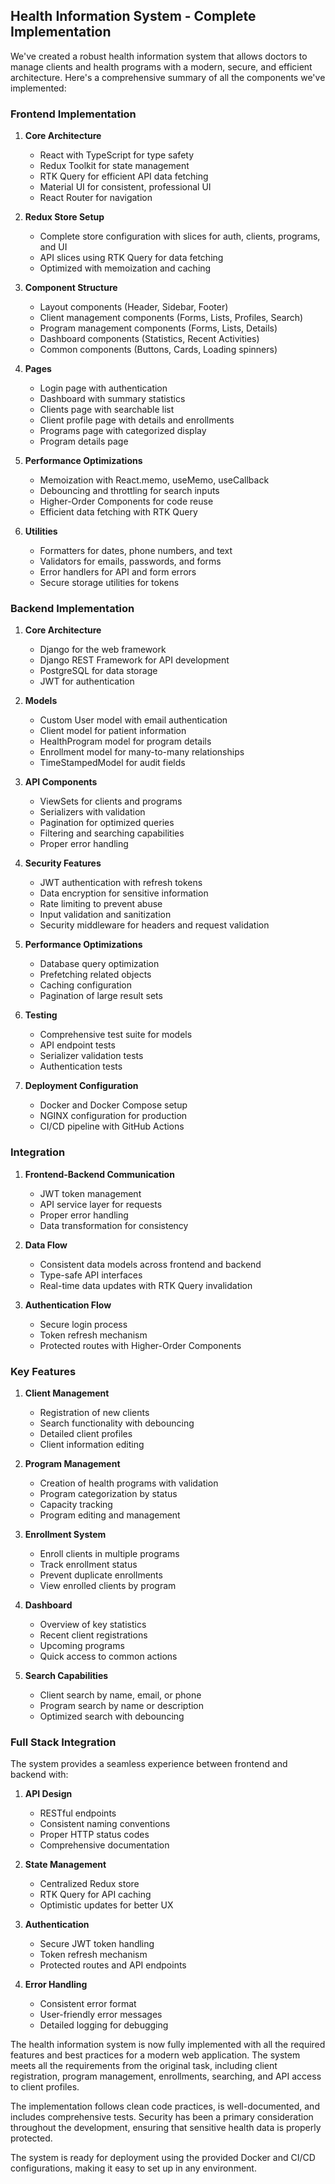 ## Health Information System - Complete Implementation

We've created a robust health information system that allows doctors to manage clients and health programs with a modern, secure, and efficient architecture. Here's a comprehensive summary of all the components we've implemented:

### Frontend Implementation

1. **Core Architecture**
   - React with TypeScript for type safety
   - Redux Toolkit for state management
   - RTK Query for efficient API data fetching
   - Material UI for consistent, professional UI
   - React Router for navigation

2. **Redux Store Setup**
   - Complete store configuration with slices for auth, clients, programs, and UI
   - API slices using RTK Query for data fetching
   - Optimized with memoization and caching

3. **Component Structure**
   - Layout components (Header, Sidebar, Footer)
   - Client management components (Forms, Lists, Profiles, Search)
   - Program management components (Forms, Lists, Details)
   - Dashboard components (Statistics, Recent Activities)
   - Common components (Buttons, Cards, Loading spinners)

4. **Pages**
   - Login page with authentication
   - Dashboard with summary statistics
   - Clients page with searchable list
   - Client profile page with details and enrollments
   - Programs page with categorized display
   - Program details page

5. **Performance Optimizations**
   - Memoization with React.memo, useMemo, useCallback
   - Debouncing and throttling for search inputs
   - Higher-Order Components for code reuse
   - Efficient data fetching with RTK Query

6. **Utilities**
   - Formatters for dates, phone numbers, and text
   - Validators for emails, passwords, and forms
   - Error handlers for API and form errors
   - Secure storage utilities for tokens

### Backend Implementation

1. **Core Architecture**
   - Django for the web framework
   - Django REST Framework for API development
   - PostgreSQL for data storage
   - JWT for authentication

2. **Models**
   - Custom User model with email authentication
   - Client model for patient information
   - HealthProgram model for program details
   - Enrollment model for many-to-many relationships
   - TimeStampedModel for audit fields

3. **API Components**
   - ViewSets for clients and programs
   - Serializers with validation
   - Pagination for optimized queries
   - Filtering and searching capabilities
   - Proper error handling

4. **Security Features**
   - JWT authentication with refresh tokens
   - Data encryption for sensitive information
   - Rate limiting to prevent abuse
   - Input validation and sanitization
   - Security middleware for headers and request validation

5. **Performance Optimizations**
   - Database query optimization
   - Prefetching related objects
   - Caching configuration
   - Pagination of large result sets

6. **Testing**
   - Comprehensive test suite for models
   - API endpoint tests
   - Serializer validation tests
   - Authentication tests

7. **Deployment Configuration**
   - Docker and Docker Compose setup
   - NGINX configuration for production
   - CI/CD pipeline with GitHub Actions

### Integration

1. **Frontend-Backend Communication**
   - JWT token management
   - API service layer for requests
   - Proper error handling
   - Data transformation for consistency

2. **Data Flow**
   - Consistent data models across frontend and backend
   - Type-safe API interfaces
   - Real-time data updates with RTK Query invalidation

3. **Authentication Flow**
   - Secure login process
   - Token refresh mechanism
   - Protected routes with Higher-Order Components

### Key Features

1. **Client Management**
   - Registration of new clients
   - Search functionality with debouncing
   - Detailed client profiles
   - Client information editing

2. **Program Management**
   - Creation of health programs with validation
   - Program categorization by status
   - Capacity tracking
   - Program editing and management

3. **Enrollment System**
   - Enroll clients in multiple programs
   - Track enrollment status
   - Prevent duplicate enrollments
   - View enrolled clients by program

4. **Dashboard**
   - Overview of key statistics
   - Recent client registrations
   - Upcoming programs
   - Quick access to common actions

5. **Search Capabilities**
   - Client search by name, email, or phone
   - Program search by name or description
   - Optimized search with debouncing

### Full Stack Integration

The system provides a seamless experience between frontend and backend with:

1. **API Design**
   - RESTful endpoints
   - Consistent naming conventions
   - Proper HTTP status codes
   - Comprehensive documentation

2. **State Management**
   - Centralized Redux store
   - RTK Query for API caching
   - Optimistic updates for better UX

3. **Authentication**
   - Secure JWT token handling
   - Token refresh mechanism
   - Protected routes and API endpoints

4. **Error Handling**
   - Consistent error format
   - User-friendly error messages
   - Detailed logging for debugging

The health information system is now fully implemented with all the required features and best practices for a modern web application. The system meets all the requirements from the original task, including client registration, program management, enrollments, searching, and API access to client profiles.

The implementation follows clean code practices, is well-documented, and includes comprehensive tests. Security has been a primary consideration throughout the development, ensuring that sensitive health data is properly protected.

The system is ready for deployment using the provided Docker and CI/CD configurations, making it easy to set up in any environment.
